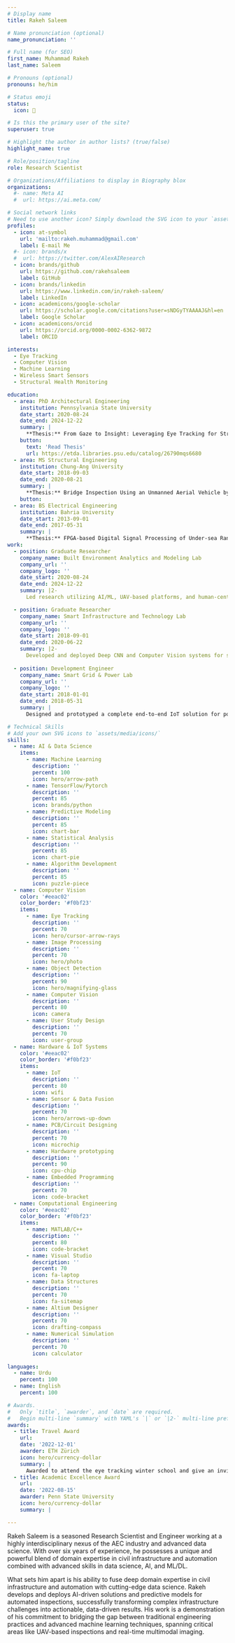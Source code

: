 ```yaml
---
# Display name
title: Rakeh Saleem

# Name pronunciation (optional)
name_pronunciation: ''

# Full name (for SEO)
first_name: Muhammad Rakeh
last_name: Saleem

# Pronouns (optional)
pronouns: he/him

# Status emoji
status:
  icon: 🚀

# Is this the primary user of the site?
superuser: true

# Highlight the author in author lists? (true/false)
highlight_name: true

# Role/position/tagline
role: Research Scientist

# Organizations/Affiliations to display in Biography blox
organizations:
  #- name: Meta AI
  #  url: https://ai.meta.com/

# Social network links
# Need to use another icon? Simply download the SVG icon to your `assets/media/icons/` folder.
profiles:
  - icon: at-symbol
    url: 'mailto:rakeh.muhammad@gmail.com'
    label: E-mail Me
  #- icon: brands/x
  #  url: https://twitter.com/AlexAIResearch
  - icon: brands/github
    url: https://github.com/rakehsaleem
    label: GitHub
  - icon: brands/linkedin
    url: https://www.linkedin.com/in/rakeh-saleem/
    label: LinkedIn
  - icon: academicons/google-scholar
    url: https://scholar.google.com/citations?user=sNDGyTYAAAAJ&hl=en
    label: Google Scholar
  - icon: academicons/orcid
    url: https://orcid.org/0000-0002-6362-9872
    label: ORCID

interests:
  - Eye Tracking
  - Computer Vision
  - Machine Learning
  - Wireless Smart Sensors
  - Structural Health Monitoring

education:
  - area: PhD Architectural Engineering
    institution: Pennsylvania State University
    date_start: 2020-08-24
    date_end: 2024-12-22
    summary: |
      **Thesis:** From Gaze to Insight: Leveraging Eye Tracking for Structural Inspection
    button:
      text: 'Read Thesis'
      url: https://etda.libraries.psu.edu/catalog/26790mqs6680
  - area: MS Structural Engineering
    institution: Chung-Ang University
    date_start: 2018-09-03
    date_end: 2020-08-21
    summary: |
      **Thesis:** Bridge Inspection Using an Unmanned Aerial Vehicle by Image Capturing and Geo-tagging System and Deep Convolutional Neural Network
    button:
  - area: BS Electrical Engineering
    institution: Bahria University
    date_start: 2013-09-01
    date_end: 2017-05-31
    summary: |
      **Thesis:** FPGA-based Digital Signal Processing of Under-sea Range Finder
work:
  - position: Graduate Researcher 
    company_name: Built Environment Analytics and Modeling Lab
    company_url: ''
    company_logo: ''
    date_start: 2020-08-24
    date_end: 2024-12-22
    summary: |2-
      Led research utilizing AI/ML, UAV-based platforms, and human-centric data (Eye Tracking) to develop and deploy reliable, intelligence-driven systems for faster and more accurate infrastructure inspection.

  - position: Graduate Researcher 
    company_name: Smart Infrastructure and Technology Lab
    company_url: ''
    company_logo: ''
    date_start: 2018-09-01
    date_end: 2020-06-22
    summary: |2-
      Developed and deployed Deep CNN and Computer Vision systems for site automation. Core deliverables included a UAV-based platform for high-accuracy asset diagnostics and a real-time monitoring system for construction safety and risk compliance.
        
  - position: Development Engineer
    company_name: Smart Grid & Power Lab
    company_url: ''
    company_logo: ''
    date_start: 2018-01-01
    date_end: 2018-05-31
    summary: |
      Designed and prototyped a complete end-to-end IoT solution for power transmission lines, integrating custom non-contact hardware with a cloud-based dashboard for real-time fault identification and data analysis.

# Technical Skills
# Add your own SVG icons to `assets/media/icons/`
skills:
  - name: AI & Data Science
    items:
      - name: Machine Learning
        description: ''
        percent: 100
        icon: hero/arrow-path
      - name: TensorFlow/Pytorch
        description: ''
        percent: 85
        icon: brands/python
      - name: Predictive Modeling
        description: ''
        percent: 85
        icon: chart-bar
      - name: Statistical Analysis
        description: ''
        percent: 85
        icon: chart-pie
      - name: Algorithm Development
        description: ''
        percent: 85
        icon: puzzle-piece
  - name: Computer Vision
    color: '#eeac02'
    color_border: '#f0bf23'
    items:
      - name: Eye Tracking
        description: ''
        percent: 70
        icon: hero/cursor-arrow-rays
      - name: Image Processing
        description: ''
        percent: 70
        icon: hero/photo
      - name: Object Detection
        description: ''
        percent: 90
        icon: hero/magnifying-glass
      - name: Computer Vision
        description: ''
        percent: 80
        icon: camera
      - name: User Study Design
        description: ''
        percent: 70
        icon: user-group  
  - name: Hardware & IoT Systems
    color: '#eeac02'
    color_border: '#f0bf23'
    items:
      - name: IoT
        description: ''
        percent: 80
        icon: wifi
      - name: Sensor & Data Fusion
        description: ''
        percent: 70
        icon: hero/arrows-up-down
      - name: PCB/Circuit Designing
        description: ''
        percent: 70
        icon: microchip
      - name: Hardware prototyping
        description: ''
        percent: 90
        icon: cpu-chip
      - name: Embedded Programming
        description: ''
        percent: 70
        icon: code-bracket
  - name: Computational Engineering
    color: '#eeac02'
    color_border: '#f0bf23'
    items:
      - name: MATLAB/C++
        description: ''
        percent: 80
        icon: code-bracket
      - name: Visual Studio
        description: ''
        percent: 70
        icon: fa-laptop
      - name: Data Structures
        description: ''
        percent: 70
        icon: fa-sitemap
      - name: Altium Designer
        description: ''
        percent: 70
        icon: drafting-compass
      - name: Numerical Simulation
        description: ''
        percent: 70
        icon: calculator
                        
languages:
  - name: Urdu
    percent: 100
  - name: English
    percent: 100

# Awards.
#   Only `title`, `awarder`, and `date` are required.
#   Begin multi-line `summary` with YAML's `|` or `|2-` multi-line prefix and indent 2 spaces below.
awards:
  - title: Travel Award
    url: 
    date: '2022-12-01'
    awarder: ETH Zürich
    icon: hero/currency-dollar
    summary: |
      Awarded to attend the eye tracking winter school and give an invited talk.
  - title: Academic Excellence Award
    url: 
    date: '2022-08-15'
    awarder: Penn State University
    icon: hero/currency-dollar
    summary: |

---
```

Rakeh Saleem is a seasoned Research Scientist and Engineer working at a highly interdisciplinary nexus of the AEC industry and advanced data science. With over six years of experience, he possesses a unique and powerful blend of domain expertise in civil infrastructure and automation combined with advanced skills in data science, AI, and ML/DL.

What sets him apart is his ability to fuse deep domain expertise in civil infrastructure and automation with cutting-edge data science. Rakeh develops and deploys AI-driven solutions and predictive models for automated inspections, successfully transforming complex infrastructure challenges into actionable, data-driven results. His work is a demonstration of his commitment to bridging the gap between traditional engineering practices and advanced machine learning techniques, spanning critical areas like UAV-based inspections and real-time multimodal imaging.
